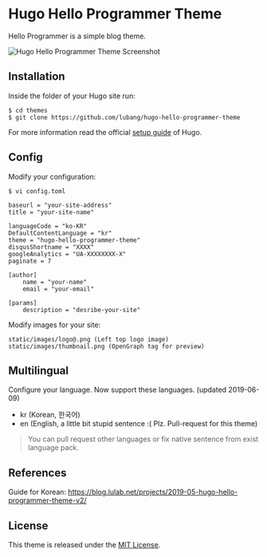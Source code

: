 # Hugo Hello Programmer Theme

Hello Programmer is a simple blog theme.

![Hugo Hello Programmer Theme Screenshot](https://github.com/lubang/hugo-hello-programmer-theme/blob/master/images/screenshot.png)

## Installation

Inside the folder of your Hugo site run:

    $ cd themes
    $ git clone https://github.com/lubang/hugo-hello-programmer-theme

For more information read the official [setup guide](//gohugo.io/overview/installing/) of Hugo.


## Config

Modify your configuration:

    $ vi config.toml

    baseurl = "your-site-address"
    title = "your-site-name"

    languageCode = "ko-KR"
    DefaultContentLanguage = "kr"
    theme = "hugo-hello-programmer-theme"
    disqusShortname = "XXXX"
    googleAnalytics = "UA-XXXXXXXX-X"
    paginate = 7

    [author]
        name = "your-name"
        email = "your-email"

    [params]
        description = "desribe-your-site"

Modify images for your site:

    static/images/logo@.png (Left top logo image)
    static/images/thumbnail.png (OpenGraph tag for preview)

## Multilingual

Configure your language. Now support these languages. (updated 2019-06-09)

* kr (Korean, 한국어)
* en (English, a little bit stupid sentence :( Plz. Pull-request for this theme)

> You can pull request other languages or fix native sentence from exist language pack.

## References

Guide for Korean: https://blog.lulab.net/projects/2019-05-hugo-hello-programmer-theme-v2/

## License

This theme is released under the [MIT License](//github.com/lubang/hugo-hello-programmer-theme/blob/master/LICENSE.md).
